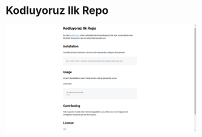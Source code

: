 # Kodluyoruz Ilk Repo

![Alt text](https://raw.githubusercontent.com/Kodluyoruz/taskforce/main/git/odev1/figures/markdown.png)


